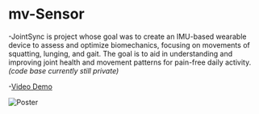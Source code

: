 # mv-Sensor

-JointSync is project whose goal was to create an IMU-based wearable device to assess and optimize biomechanics, focusing on movements of squatting, lunging, and gait. 
The goal is to aid in understanding and improving joint health and movement patterns for pain-free daily activity. 
_(code base currently still private)_

-[Video Demo](https://youtu.be/1g6UM3RFQVY)

![Poster](/JointSync-Poster.jpg "Poster")

